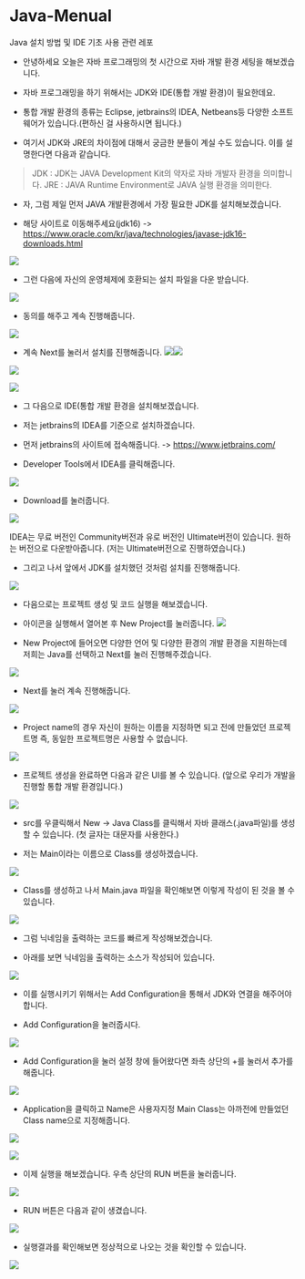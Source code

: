 # Java-Menual
Java 설치 방법 및 IDE 기초 사용 관련 레포

- 안녕하세요 오늘은 자바 프로그래밍의 첫 시간으로 자바 개발 환경 세팅을 해보겠습니다. 

- 자바 프로그래밍을 하기 위해서는 JDK와 IDE(통합 개발 환경)이 필요한데요.

- 통합 개발 환경의 종류는 Eclipse, jetbrains의 IDEA, Netbeans등 다양한 소프트웨어가 있습니다.(편하신 걸 사용하시면 됩니다.)

- 여기서 JDK와 JRE의 차이점에 대해서 궁금한 분들이 계실 수도 있습니다. 이를 설명한다면 다음과 같습니다.
> JDK : JDK는 JAVA Development Kit의 약자로 자바 개발자 환경을 의미합니다.
JRE : JAVA Runtime Environment로 JAVA 실행 환경을 의미한다.

- 자, 그럼 제일 먼저 JAVA 개발환경에서 가장 필요한 JDK를 설치해보겠습니다.

- 해당 사이트로 이동해주세요(jdk16) -> https://www.oracle.com/kr/java/technologies/javase-jdk16-downloads.html

![](https://images.velog.io/images/dsph9245/post/e1f9d53e-43b1-41e5-8ee6-0b84b88df37f/1.PNG)

- 그런 다음에 자신의 운영체제에 호환되는 설치 파일을 다운 받습니다. 

![](https://images.velog.io/images/dsph9245/post/31d6d9c2-4f93-4a4f-a080-f7c83eab7342/2.PNG)

- 동의를 해주고 계속 진행해줍니다.

![](https://images.velog.io/images/dsph9245/post/085d346e-eab6-465e-b53f-0d4c60c3081e/3.PNG)

- 계속 Next를 눌러서 설치를 진행해줍니다.
![](https://images.velog.io/images/dsph9245/post/30f50b28-e5fb-46dd-9f28-7ac14a673bc0/4.PNG)![](https://images.velog.io/images/dsph9245/post/fda1a06e-8d3b-4e42-8767-2eeaf6ee7650/4.PNG)

![](https://images.velog.io/images/dsph9245/post/5db9aefa-0084-4a21-a321-aa61573c0071/5.PNG)

![](https://images.velog.io/images/dsph9245/post/f90427a4-039c-4e67-ba42-8ec943523b17/6.PNG)

- 그 다음으로 IDE(통합 개발 환경을 설치해보겠습니다.
- 저는 jetbrains의 IDEA를 기준으로 설치하겠습니다.

- 먼저 jetbrains의 사이트에 접속해줍니다. -> https://www.jetbrains.com/

- Developer Tools에서 IDEA를 클릭해줍니다.

![](https://images.velog.io/images/dsph9245/post/b3b0b2cc-f328-4a91-a6e1-a9703929cc9e/1.PNG)

- Download를 눌러줍니다.

![](https://images.velog.io/images/dsph9245/post/5d26e18b-495c-41a2-b4ff-1d8f622ea1f5/2.PNG)

IDEA는 무료 버전인 Community버전과 유로 버전인 Ultimate버전이 있습니다. 원하는 버전으로 다운받아줍니다. (저는 Ultimate버전으로 진행하였습니다.)

- 그리고 나서 앞에서 JDK를 설치했던 것처럼 설치를 진행해줍니다.

![](https://images.velog.io/images/dsph9245/post/07195d90-67ac-4dae-a496-0ad1eab553a7/3.PNG)

- 다음으로는 프로젝트 생성 및 코드 실행을 해보겠습니다.

- 아이콘을 실행해서 열어본 후 New Project를 눌러줍니다.
![](https://images.velog.io/images/dsph9245/post/2e3f7be2-aa5e-4f46-b0e8-d91152a1714c/4.PNG)

- New Project에 들어오면 다양한 언어 및 다양한 환경의 개발 환경을 지원하는데 저희는 Java를 선택하고 Next를 눌러 진행해주겠습니다.

![](https://images.velog.io/images/dsph9245/post/a1737ff6-1e06-4d45-9fe4-c32626fee403/5.PNG)

- Next를 눌러 계속 진행해줍니다.

![](https://images.velog.io/images/dsph9245/post/f4d94186-1612-40db-aed0-9c3802ebf955/6.PNG)

- Project name의 경우 자신이 원하는 이름을 지정하면 되고 전에 만들었던 프로젝트명 즉, 동일한 프로젝트명은 사용할 수 없습니다.

![](https://images.velog.io/images/dsph9245/post/54ff520b-0c05-4556-8a4e-fab6a727ee3d/7.PNG)

- 프로젝트 생성을 완료하면 다음과 같은 UI를 볼 수 있습니다. (앞으로 우리가 개발을 진행할 통합 개발 환경입니다.)

![](https://images.velog.io/images/dsph9245/post/56b90aa3-039b-4359-b5aa-4cc9ef6c4344/8.PNG)

- src를 우클릭해서 New -> Java Class를 클릭해서 자바 클래스(.java파일)를 생성할 수 있습니다. (첫 글자는 대문자를 사용한다.)

- 저는 Main이라는 이름으로 Class를 생성하겠습니다. 

![](https://images.velog.io/images/dsph9245/post/dcec2315-ec85-4f13-b5dc-c754ac72079b/9.PNG)

- Class를 생성하고 나서 Main.java 파일을 확인해보면 이렇게 작성이 된 것을 볼 수 있습니다.

![](https://images.velog.io/images/dsph9245/post/b861419c-ed63-489c-8f89-6ed7c9c1c7f2/10.PNG)

- 그럼 닉네임을 출력하는 코드를 빠르게 작성해보겠습니다.

- 아래를 보면 닉네임을 출력하는 소스가 작성되어 있습니다.


![](https://images.velog.io/images/dsph9245/post/beda0002-bb2b-48d6-b1a5-872d4a7b368a/11.PNG)

- 이를 실행시키기 위해서는 Add Configuration을 통해서 JDK와 연결을 해주어야 합니다.

- Add Configuration을 눌러줍시다.

![](https://images.velog.io/images/dsph9245/post/0c1034b6-b013-4f1f-93c1-fbb8bd9f1617/12.PNG)

- Add Configuration을 눌러 설정 창에 들어왔다면 좌측 상단의 +를 눌러서 추가를 해줍니다.

![](https://images.velog.io/images/dsph9245/post/896452ee-c462-4d0d-b475-81d3a3213f71/13.PNG)

- Application을 클릭하고 Name은 사용자지정 Main Class는 아까전에 만들었던 Class name으로 지정해줍니다.

![](https://images.velog.io/images/dsph9245/post/ad4a8a1f-2789-4974-836c-cff5ed4985e1/14.PNG)

![](https://images.velog.io/images/dsph9245/post/643395f4-d94e-4181-a326-994bfc749e2c/15.PNG)

- 이제 실행을 해보겠습니다. 우측 상단의 RUN 버튼을 눌러줍니다.

![](https://images.velog.io/images/dsph9245/post/fb42bf1a-a870-49e3-9738-bfb2e5afc453/16.PNG)

- RUN 버튼은 다음과 같이 생겼습니다.

![](https://images.velog.io/images/dsph9245/post/45d69d6d-3f96-4e1f-b307-203c40bd5df8/17.PNG)

- 실행결과를 확인해보면 정상적으로 나오는 것을 확인할 수 있습니다. 

![](https://images.velog.io/images/dsph9245/post/55b65c44-2823-4f20-acdd-6a9a130e1c96/18.PNG)

